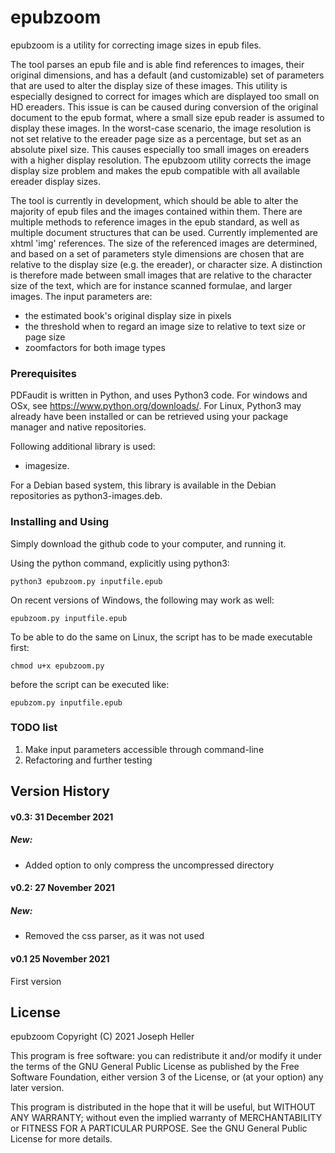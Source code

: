 # epubzoom
epubzoom is a utility for correcting image sizes in epub files.

The tool parses an epub file and is able find references to images, their original dimensions, and has a default (and customizable) set of parameters that are used to alter the display size of these images. This utility is especially designed to correct for images which are displayed too small on HD ereaders. This issue is can be caused during conversion of the original document to the epub format, where a small size epub reader is assumed to display these images. In the worst-case scenario, the image resolution is not set relative to the ereader page size as a percentage, but set as an absolute pixel size. This causes especially too small images on ereaders with a higher display resolution. The epubzoom utility corrects the image display size problem and makes the epub compatible with all available ereader display sizes. 

The tool is currently in development, which should be able to alter the majority of epub files and the images contained within them. There are multiple methods to reference images in the epub standard, as well as multiple document structures that can be used. Currently implemented are xhtml 'img' references. The size of the referenced images are determined, and based on a set of parameters style dimensions are chosen that are relative to the display size (e.g. the ereader), or character size. A distinction is therefore made between small images that are relative to the character size of the text, which are for instance scanned formulae, and larger images. The input parameters are:
- the estimated book's original display size in pixels
- the threshold when to regard an image size to relative to text size or page size
- zoomfactors for both image types

### Prerequisites

PDFaudit is written in Python, and uses Python3 code. For windows and OSx, see https://www.python.org/downloads/. For Linux, Python3 may already have been installed or can be retrieved using your package manager and native repositories. 

Following additional library is used: 
- imagesize. 

For a Debian based system, this library is available in the Debian repositories as python3-images.deb.

### Installing and Using

Simply download the github code to your computer, and running it.

Using the python command, explicitly using python3:
```
python3 epubzoom.py inputfile.epub
```

On recent versions of Windows, the following may work as well:
```
epubzoom.py inputfile.epub
```

To be able to do the same on Linux, the script has to be made executable first:
```
chmod u+x epubzoom.py
```
before the script can be executed like:
```
epubzom.py inputfile.epub
```

### TODO list
1) Make input parameters accessible through command-line
2) Refactoring and further testing

## Version History

#### v0.3: 31 December 2021
##### New:
- Added option to only compress the uncompressed directory

#### v0.2: 27 November 2021
##### New:
- Removed the css parser, as it was not used

#### v0.1 25 November 2021
First version

## License

epubzoom Copyright (C) 2021 Joseph Heller

This program is free software: you can redistribute it and/or modify it under the terms of the GNU General Public License as published by the Free Software Foundation, either version 3 of the License, or (at your option) any later version.

This program is distributed in the hope that it will be useful, but WITHOUT ANY WARRANTY; without even the implied warranty of MERCHANTABILITY or FITNESS FOR A PARTICULAR PURPOSE.  See the GNU General Public License for more details.





